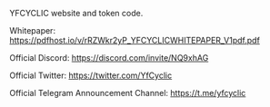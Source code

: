 YFCYCLIC website and token code. 

Whitepaper: https://pdfhost.io/v/rRZWkr2yP_YFCYCLICWHITEPAPER_V1pdf.pdf

Official Discord: https://discord.com/invite/NQ9xhAG

Official Twitter: https://twitter.com/YfCyclic

Official Telegram Announcement Channel: https://t.me/yfcyclic
